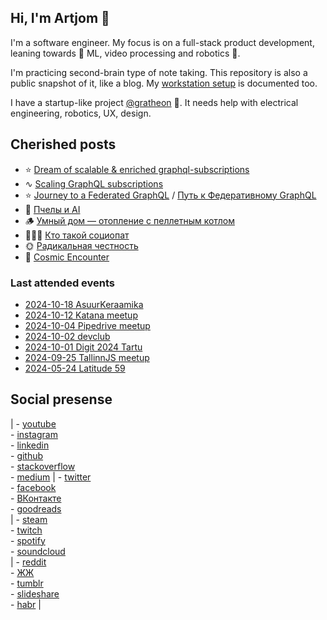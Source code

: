 ## Hi, I'm Artjom 👋


I'm a software engineer. My focus is on a full-stack product development, leaning towards 🔭 ML, video processing and robotics 🤖. 

I'm practicing second-brain type of note taking.
This repository is also a public snapshot of it, like a blog.
My [workstation setup](https://github.com/tot-ra/workstation) is documented too.


I have a startup-like project [@gratheon](https://github.com/Gratheon/web-app) 🐝. 
It needs help with electrical engineering, robotics, UX, design.

## Cherished posts
- ⭐️ [Dream of scalable & enriched graphql-subscriptions](eng/Dream%20of%20scalable%20&%20enriched%20graphql-subscriptions.md)
- ∿ [Scaling GraphQL subscriptions](rus/доклады/Scaling%20GraphQL%20subscriptions.md)
- ⭐️ [Journey to a Federated GraphQL](eng/Journey%20to%20a%20Federated%20GraphQL.md) / [Путь к Федеративному GraphQL](rus/tech/backend/Путь%20к%20Федеративному%20GraphQL.md)
- 🐝 [Пчелы и AI](rus/доклады/Пчелы%20и%20AI.md)
- 🪵 [Умный дом — отопление с пеллетным котлом](rus/tech/devices/Умный%20дом%20—%20отопление%20с%20пеллетным%20котлом.md)
- 🧛🏻‍♀️ [Кто такой социопат](rus/psychology/Кто%20такой%20социопат.md)
- 🌞 [Радикальная честность](rus/psychology/Радикальная%20честность.md)
- 👾 [Cosmic Encounter](rus/gaming/board-games/Cosmic%20Encounter.md)

### Last attended events
- [2024-10-18 AsuurKeraamika](eng/events/2024-10-18%20AsuurKeraamika.md)
- [2024-10-12 Katana meetup](eng/events/2024-10-12%20Katana%20meetup.md)
- [2024-10-04 Pipedrive meetup](eng/events/2024-10-04%20Pipedrive%20meetup.md)
- [2024-10-02 devclub](eng/events/2024-10-02%20devclub.md)
- [2024-10-01 Digit 2024 Tartu](eng/events/2024-10-01%20Digit%202024%20Tartu.md)
- [2024-09-25 TallinnJS meetup](eng/events/2024-09-25%20TallinnJS%20meetup.md)
- [2024-05-24 Latitude 59](eng/events/2024-05-24%20Latitude%2059.md)

## Social presense

| - [youtube](https://www.youtube.com/user/artkurapov/)<br>- [instagram](https://www.instagram.com/tot_ra/)<br>- [linkedin](https://www.linkedin.com/in/kurapov/)<br>- [github](https://github.com/tot_ra)<br>- [stackoverflow](https://stackoverflow.com/users/158448/artjom-kurapov?tab=profile)<br>- [medium](https://medium.com/@tot_ra) | - [twitter](https://twitter.com/tot_ra)<br>- [facebook](https://www.facebook.com/artkurapov)<br>- [ВКонтакте](https://vk.com/artkurapov)<br>- [goodreads](https://goodreads.com/tot_ra)<br> | - [steam](https://steamcommunity.com/id/tot_ra/)<br>- [twitch](https://www.twitch.tv/tot_ra/)<br>- [spotify](https://open.spotify.com/user/1176479585)<br>- [soundcloud](https://soundcloud.com/tot_ra)<br> | - [reddit](https://www.reddit.com/user/tot_ra/)<br>- [ЖЖ](https://tot-ra.livejournal.com/)<br>- [tumblr](https://www.tumblr.com/blog/pro)<br>- [slideshare](https://www.slideshare.net/totra/presentations)<br>- [habr](https://habr.com/ru/users/tot_ra/posts/) |
